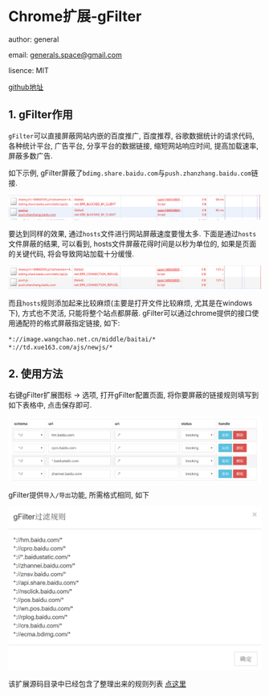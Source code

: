 # Chrome扩展-gFilter

author: general

email: generals.space@gmail.com

lisence: MIT

[github地址](https://github.com/generals-space/gFilter)

## 1. gFilter作用

`gFilter`可以直接屏蔽网站内嵌的百度推广, 百度推荐, 谷歌数据统计的请求代码, 各种统计平台, 广告平台, 分享平台的数据链接, 缩短网站响应时间, 提高加载速率, 屏蔽多数广告. 

如下示例, gFilter屏蔽了`bdimg.share.baidu.com`与`push.zhanzhang.baidu.com`链接.

![](res/src/001.png)

要达到同样的效果, 通过`hosts`文件进行网站屏蔽速度要慢太多. 下面是通过`hosts`文件屏蔽的结果, 可以看到, hosts文件屏蔽花得时间是以秒为单位的, 如果是页面的关键代码, 将会导致网站加载十分缓慢.

![](res/src/002.png)


而且`hosts`规则添加起来比较麻烦(主要是打开文件比较麻烦, 尤其是在windows下), 方式也不灵活, 只能将整个站点都屏蔽. gFilter可以通过chrome提供的接口使用通配符的格式屏蔽指定链接, 如下:

```
*://image.wangchao.net.cn/middle/baitai/*
*://td.xue163.com/ajs/newjs/*
```

## 2. 使用方法

右键gFilter扩展图标 -> 选项, 打开gFilter配置页面, 将你要屏蔽的链接规则填写到如下表格中, 点击保存即可.

![](res/src/003.png)

gFilter提供`导入/导出`功能, 所需格式相同, 如下

![](res/src/004.png)

该扩展源码目录中已经包含了整理出来的规则列表 [点这里]()